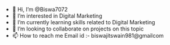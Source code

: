 - 👋 Hi, I’m @Biswa7072
- 👀 I’m interested in Digital Marketing
- 🌱 I’m currently learning skills related to Digital Marketing
- 💞️ I’m looking to collaborate on projects on this topic
- 📫 How to reach me Email id :- biswajitswain981@gmailcom

<!---
Biswa7072/Biswa7072 is a ✨ special ✨ repository because its `README.md` (this file) appears on your GitHub profile.
You can click the Preview link to take a look at your changes.
--->

